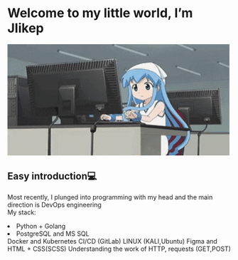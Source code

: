 <h1>Welcome to my little world, I’m JIikep</h1>

<img src="gifs/1st.gif" height="250" width="500"/>

<h2>Easy introduction💻</h2>
Most recently, I plunged into programming with my head and the main direction is DevOps engineering
<div class = "stack">
  <div class = "stack-name">My stack:</div>
    <div>
      <p>
        <li>Python + Golang</li>
        <li>PostgreSQL and MS SQL</li>
        Docker and Kubernetes
        CI/CD (GitLab)
        LINUX (KALI,Ubuntu)
        Figma and HTML + CSS(SCSS)
        Understanding the work of HTTP, requests (GET,POST)
      </p>
  </div>
</div>
<!---
JIikep/JIikep is a ✨ special ✨ repository because its `README.md` (this file) appears on your GitHub profile.
You can click the Preview link to take a look at your changes.
--->
